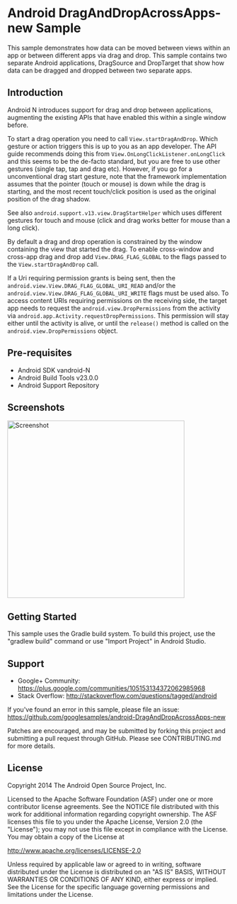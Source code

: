 
Android DragAndDropAcrossApps-new Sample
===================================

This sample demonstrates how data can be moved between views within an 
app or between different apps via drag and drop.
This sample contains two separate Android applications, DragSource and
DropTarget that show how data can be dragged and dropped between
two separate apps.

Introduction
------------

Android N introduces support for drag and drop between applications,
augmenting the existing APIs that have enabled this within a single 
window before.

To start a drag operation you need to call `View.startDragAndDrop`. 
Which gesture or action triggers this is up to you as an app developer.
The API guide recommends doing this from 
`View.OnLongClickListener.onLongClick` and this seems to be the de-facto
standard, but you are free to use other gestures (single tap, tap and drag 
etc). 
However, if you go for a unconventional drag start gesture, note that
the framework implementation assumes that the pointer (touch or mouse)
is down while the drag is starting, and the most recent touch/click
position is used as the original position of the drag shadow.

See also `android.support.v13.view.DragStartHelper` which uses different
gestures for touch and mouse (click and drag works better for mouse
than a long click).

By default a drag and drop operation is constrained by the window
containing the view that started the drag.
To enable cross-window and cross-app drag and drop add 
`View.DRAG_FLAG_GLOBAL` to the flags passed to the `View.startDragAndDrop`
call. 

If a Uri requiring permission grants is being sent, then the 
`android.view.View.DRAG_FLAG_GLOBAL_URI_READ` and/or the 
`android.view.View.DRAG_FLAG_GLOBAL_URI_WRITE` flags must be used also.
To access content URIs requiring permissions on the receiving side, the target
app needs to request the `android.view.DropPermissions` from the activity via
`android.app.Activity.requestDropPermissions`. This permission will stay either 
until the activity is alive, or until the `release()` method is called on the
`android.view.DropPermissions` object.

Pre-requisites
--------------

- Android SDK vandroid-N
- Android Build Tools v23.0.0
- Android Support Repository

Screenshots
-------------

<img src="screenshots/app.png" height="400" alt="Screenshot"/> 

Getting Started
---------------

This sample uses the Gradle build system. To build this project, use the
"gradlew build" command or use "Import Project" in Android Studio.

Support
-------

- Google+ Community: https://plus.google.com/communities/105153134372062985968
- Stack Overflow: http://stackoverflow.com/questions/tagged/android

If you've found an error in this sample, please file an issue:
https://github.com/googlesamples/android-DragAndDropAcrossApps-new

Patches are encouraged, and may be submitted by forking this project and
submitting a pull request through GitHub. Please see CONTRIBUTING.md for more details.

License
-------

Copyright 2014 The Android Open Source Project, Inc.

Licensed to the Apache Software Foundation (ASF) under one or more contributor
license agreements.  See the NOTICE file distributed with this work for
additional information regarding copyright ownership.  The ASF licenses this
file to you under the Apache License, Version 2.0 (the "License"); you may not
use this file except in compliance with the License.  You may obtain a copy of
the License at

http://www.apache.org/licenses/LICENSE-2.0

Unless required by applicable law or agreed to in writing, software
distributed under the License is distributed on an "AS IS" BASIS, WITHOUT
WARRANTIES OR CONDITIONS OF ANY KIND, either express or implied.  See the
License for the specific language governing permissions and limitations under
the License.
